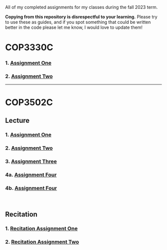 All of my completed assignments for my classes during the fall 2023 term. 

**Copying from this repository is disrespectful to your learning.** Please try to use these as guides, and if you spot something that could be written better in the code please let me know, I would love to update them!

# COP3330C

### 1. [Assignment One](/COP3330/HW1.java)
### 2. [Assignment Two](/COP3330/DriverClass.java)

---

# COP3502C
## Lecture
### 1. [Assignment One](/COP3502/P0/signoftrouble.c)
### 2. [Assignment Two](/COP3502/P1/assignedseating.c)
### 3. [Assignment Three](/COP3502/P2/movieline.c)
### 4a. [Assignment Four](/COP3502/P3/wheretosita.c)
### 4b. [Assignment Four](/COP3502/P3/wheretositb.c)
<br>

## Recitation
### 1. [Recitation Assignment One](/COP3502/RP1/mirror.c)
### 2. [Recitation Assignment Two](/COP3502/RP2/skyislands.c)

